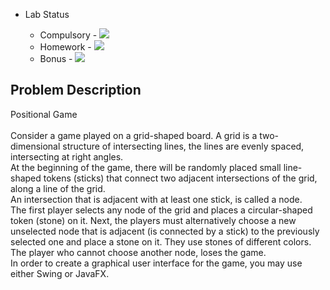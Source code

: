 - Lab Status

    - Compulsory - ![](https://us-central1-progress-markdown.cloudfunctions.net/progress/90)
    - Homework - ![](https://us-central1-progress-markdown.cloudfunctions.net/progress/0)
    - Bonus - ![](https://us-central1-progress-markdown.cloudfunctions.net/progress/0)

## Problem Description

Positional Game\
\
Consider a game played on a grid-shaped board. A grid is a two-dimensional structure of intersecting lines, the lines are evenly spaced, intersecting at right angles. \
At the beginning of the game, there will be randomly placed small line-shaped tokens (sticks) that connect two adjacent intersections of the grid, along a line of the grid. \
An intersection that is adjacent with at least one stick, is called a node. \
The first player selects any node of the grid and places a circular-shaped token (stone) on it. Next, the players must alternatively choose a new unselected node that is adjacent (is connected by a stick) to the previously selected one and place a stone on it. They use stones of different colors. The player who cannot choose another node, loses the game. \
In order to create a graphical user interface for the game, you may use either Swing or JavaFX.